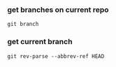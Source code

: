 ### get branches on current repo
`git branch`

### get current branch
`git rev-parse --abbrev-ref HEAD`